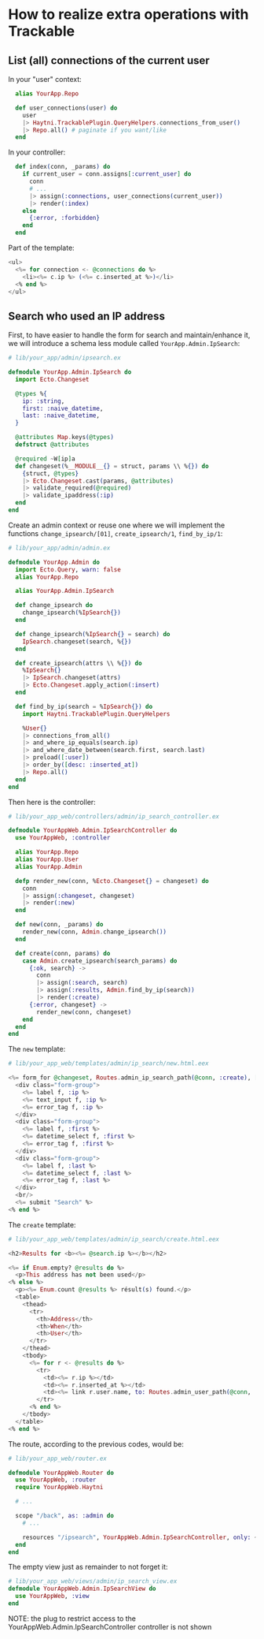 # How to realize extra operations with Trackable

## List (all) connections of the current user

In your "user" context:

```elixir
  alias YourApp.Repo

  def user_connections(user) do
    user
    |> Haytni.TrackablePlugin.QueryHelpers.connections_from_user()
    |> Repo.all() # paginate if you want/like
  end
```

In your controller:

```elixir
  def index(conn, _params) do
    if current_user = conn.assigns[:current_user] do
      conn
      # ...
      |> assign(:connections, user_connections(current_user))
      |> render(:index)
    else
      {:error, :forbidden}
    end
  end
```

Part of the template:

```eex
<ul>
  <%= for connection <- @connections do %>
    <li><%= c.ip %> (<%= c.inserted_at %>)</li>
  <% end %>
</ul>
```

## Search who used an IP address

First, to have easier to handle the form for search and maintain/enhance it, we will introduce a schema less module called `YourApp.Admin.IpSearch`:

```elixir
# lib/your_app/admin/ipsearch.ex

defmodule YourApp.Admin.IpSearch do
  import Ecto.Changeset

  @types %{
    ip: :string,
    first: :naive_datetime,
    last: :naive_datetime,
  }

  @attributes Map.keys(@types)
  defstruct @attributes

  @required ~W[ip]a
  def changeset(%__MODULE__{} = struct, params \\ %{}) do
    {struct, @types}
    |> Ecto.Changeset.cast(params, @attributes)
    |> validate_required(@required)
    |> validate_ipaddress(:ip)
  end
end
```

Create an admin context or reuse one where we will implement the functions `change_ipsearch/[01]`, `create_ipsearch/1`, `find_by_ip/1`:

```elixir
# lib/your_app/admin/admin.ex

defmodule YourApp.Admin do
  import Ecto.Query, warn: false
  alias YourApp.Repo

  alias YourApp.Admin.IpSearch

  def change_ipsearch do
    change_ipsearch(%IpSearch{})
  end

  def change_ipsearch(%IpSearch{} = search) do
    IpSearch.changeset(search, %{})
  end

  def create_ipsearch(attrs \\ %{}) do
    %IpSearch{}
    |> IpSearch.changeset(attrs)
    |> Ecto.Changeset.apply_action(:insert)
  end

  def find_by_ip(search = %IpSearch{}) do
    import Haytni.TrackablePlugin.QueryHelpers

    %User{}
    |> connections_from_all()
    |> and_where_ip_equals(search.ip)
    |> and_where_date_between(search.first, search.last)
    |> preload([:user])
    |> order_by([desc: :inserted_at])
    |> Repo.all()
  end
end
```

Then here is the controller:

```elixir
# lib/your_app_web/controllers/admin/ip_search_controller.ex

defmodule YourAppWeb.Admin.IpSearchController do
  use YourAppWeb, :controller

  alias YourApp.Repo
  alias YourApp.User
  alias YourApp.Admin

  defp render_new(conn, %Ecto.Changeset{} = changeset) do
    conn
    |> assign(:changeset, changeset)
    |> render(:new)
  end

  def new(conn, _params) do
    render_new(conn, Admin.change_ipsearch())
  end

  def create(conn, params) do
    case Admin.create_ipsearch(search_params) do
      {:ok, search} ->
        conn
        |> assign(:search, search)
        |> assign(:results, Admin.find_by_ip(search))
        |> render(:create)
      {:error, changeset} ->
        render_new(conn, changeset)
    end
  end
end
```

The `new` template:

```eex
# lib/your_app_web/templates/admin/ip_search/new.html.eex

<%= form_for @changeset, Routes.admin_ip_search_path(@conn, :create), [as: :search], fn f ->  %>
  <div class="form-group">
    <%= label f, :ip %>
    <%= text_input f, :ip %>
    <%= error_tag f, :ip %>
  </div>
  <div class="form-group">
    <%= label f, :first %>
    <%= datetime_select f, :first %>
    <%= error_tag f, :first %>
  </div>
  <div class="form-group">
    <%= label f, :last %>
    <%= datetime_select f, :last %>
    <%= error_tag f, :last %>
  </div>
  <br/>
  <%= submit "Search" %>
<% end %>
```

The `create` template:

```eex
# lib/your_app_web/templates/admin/ip_search/create.html.eex

<h2>Results for <b><%= @search.ip %></b></h2>

<%= if Enum.empty? @results do %>
  <p>This address has not been used</p>
<% else %>
  <p><%= Enum.count @results %> résult(s) found.</p>
  <table>
    <thead>
      <tr>
        <th>Address</th>
        <th>When</th>
        <th>User</th>
      </tr>
    </thead>
    <tbody>
      <%= for r <- @results do %>
        <tr>
          <td><%= r.ip %></td>
          <td><%= r.inserted_at %></td>
          <td><%= link r.user.name, to: Routes.admin_user_path(@conn, :show, r.user) %></td>
        </tr>
      <% end %>
    </tbody>
  </table>
<% end %>
```

The route, according to the previous codes, would be:

```elixir
# lib/your_app_web/router.ex

defmodule YourAppWeb.Router do
  use YourAppWeb, :router
  require YourAppWeb.Haytni

  # ...

  scope "/back", as: :admin do
    # ...

    resources "/ipsearch", YourAppWeb.Admin.IpSearchController, only: ~W[new create]a
  end
end
```

The empty view just as remainder to not forget it:

```elixir
# lib/your_app_web/views/admin/ip_search_view.ex
defmodule YourAppWeb.Admin.IpSearchView do
  use YourAppWeb, :view
end
```

NOTE: the plug to restrict access to the YourAppWeb.Admin.IpSearchController controller is not shown

